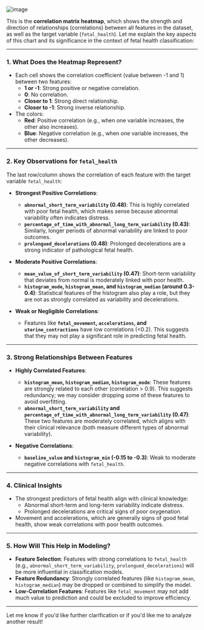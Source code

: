 ![image](https://github.com/user-attachments/assets/8b22bc1b-7aed-4fdd-a9f2-f644f0cdeb25)

This is the **correlation matrix heatmap**, which shows the strength and direction of relationships (correlations) between all features in the dataset, as well as the target variable (`fetal_health`). Let me explain the key aspects of this chart and its significance in the context of fetal health classification:

---

### **1. What Does the Heatmap Represent?**
- Each cell shows the correlation coefficient (value between -1 and 1) between two features:
  - **1 or -1**: Strong positive or negative correlation.
  - **0**: No correlation.
  - **Closer to 1**: Strong direct relationship.
  - **Closer to -1**: Strong inverse relationship.
- The colors:
  - **Red**: Positive correlation (e.g., when one variable increases, the other also increases).
  - **Blue**: Negative correlation (e.g., when one variable increases, the other decreases).

---

### **2. Key Observations for `fetal_health`**
The last row/column shows the correlation of each feature with the target variable `fetal_health`:
- **Strongest Positive Correlations**:
  - **`abnormal_short_term_variability` (0.48)**: This is highly correlated with poor fetal health, which makes sense because abnormal variability often indicates distress.
  - **`percentage_of_time_with_abnormal_long_term_variability` (0.43)**: Similarly, longer periods of abnormal variability are linked to poor outcomes.
  - **`prolongued_decelerations` (0.48)**: Prolonged decelerations are a strong indicator of pathological fetal health.
  
- **Moderate Positive Correlations**:
  - **`mean_value_of_short_term_variability` (0.47)**: Short-term variability that deviates from normal is moderately linked with poor health.
  - **`histogram_mode`, `histogram_mean`, and `histogram_median` (around 0.3-0.4)**: Statistical features of the histogram also play a role, but they are not as strongly correlated as variability and decelerations.

- **Weak or Negligible Correlations**:
  - Features like **`fetal_movement`, `accelerations`, and `uterine_contractions`** have low correlations (<0.2). This suggests that they may not play a significant role in predicting fetal health.

---

### **3. Strong Relationships Between Features**
- **Highly Correlated Features**:
  - **`histogram_mean`, `histogram_median`, `histogram_mode`**: These features are strongly related to each other (correlation > 0.9). This suggests redundancy; we may consider dropping some of these features to avoid overfitting.
  - **`abnormal_short_term_variability` and `percentage_of_time_with_abnormal_long_term_variability` (0.47)**: These two features are moderately correlated, which aligns with their clinical relevance (both measure different types of abnormal variability).
  
- **Negative Correlations**:
  - **`baseline_value` and `histogram_min` (-0.15 to -0.3)**: Weak to moderate negative correlations with `fetal_health`.

---

### **4. Clinical Insights**
- The strongest predictors of fetal health align with clinical knowledge:
  - Abnormal short-term and long-term variability indicate distress.
  - Prolonged decelerations are critical signs of poor oxygenation.
- Movement and accelerations, which are generally signs of good fetal health, show weak correlations with poor health outcomes.

---

### **5. How Will This Help in Modeling?**
- **Feature Selection**: Features with strong correlations to `fetal_health` (e.g., `abnormal_short_term_variability`, `prolongued_decelerations`) will be more influential in classification models.
- **Feature Redundancy**: Strongly correlated features (like `histogram_mean`, `histogram_median`) may be dropped or combined to simplify the model.
- **Low-Correlation Features**: Features like `fetal_movement` may not add much value to prediction and could be excluded to improve efficiency.

---

Let me know if you'd like further clarification or if you'd like me to analyze another result!
